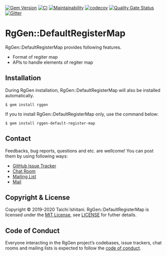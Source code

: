 [![Gem Version](https://badge.fury.io/rb/rggen-default-register-map.svg)](https://badge.fury.io/rb/rggen-default-register-map)
[![CI](https://github.com/rggen/rggen-default-register-map/workflows/CI/badge.svg)](https://github.com/rggen/rggen-default-register-map/actions?query=workflow%3ACI)
[![Maintainability](https://api.codeclimate.com/v1/badges/73177494e096af47f09e/maintainability)](https://codeclimate.com/github/rggen/rggen-default-register-map/maintainability)
[![codecov](https://codecov.io/gh/rggen/rggen-default-register-map/branch/master/graph/badge.svg)](https://codecov.io/gh/rggen/rggen-default-register-map)
[![Quality Gate Status](https://sonarcloud.io/api/project_badges/measure?project=rggen_rggen-default-register-map&metric=alert_status)](https://sonarcloud.io/dashboard?id=rggen_rggen-default-register-map)
[![Gitter](https://badges.gitter.im/rggen/rggen.svg)](https://gitter.im/rggen/rggen?utm_source=badge&utm_medium=badge&utm_campaign=pr-badge)


# RgGen::DefaultRegisterMap

RgGen::DefaultRegisterMap provides following features.

* Format of regiter map
* APIs to handle elements of regiter map

## Installation

During RgGen installation, RgGen::DefaultRegisterMap will also be installed automatically.

```
$ gem install rggen
```

If you to install RgGen::DefaultRegisterMap only, use the command below:

```
$ gem install rggen-default-register-map
```

## Contact

Feedbacks, bug reports, questions and etc. are wellcome! You can post them by using following ways:

* [GitHub Issue Tracker](https://github.com/rggen/rggen-default-register-map/issues)
* [Chat Room](https://gitter.im/rggen/rggen)
* [Mailing List](https://groups.google.com/d/forum/rggen)
* [Mail](mailto:rggen@googlegroups.com)

## Copyright & License

Copyright &copy; 2019-2020 Taichi Ishitani. RgGen::DefaultRegisterMap is licensed under the [MIT License](https://opensource.org/licenses/MIT), see [LICENSE](LICENSE) for futher details.

## Code of Conduct

Everyone interacting in the RgGen project’s codebases, issue trackers, chat rooms and mailing lists is expected to follow the [code of conduct](https://github.com/rggen/rggen-default-register-map/blob/master/CODE_OF_CONDUCT.md).

